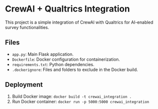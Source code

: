 # CrewAI + Qualtrics Integration

This project is a simple integration of CrewAI with Qualtrics for AI-enabled survey functionalities.

## Files
- `app.py`: Main Flask application.
- `Dockerfile`: Docker configuration for containerization.
- `requirements.txt`: Python dependencies.
- `.dockerignore`: Files and folders to exclude in the Docker build.

## Deployment
1. Build Docker image: `docker build -t crewai_integration .`
2. Run Docker container: `docker run -p 5000:5000 crewai_integration`
